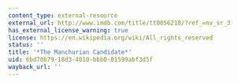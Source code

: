 ```yaml
---
content_type: external-resource
external_url: http://www.imdb.com/title/tt0056218/?ref_=nv_sr_3
has_external_license_warning: true
license: https://en.wikipedia.org/wiki/All_rights_reserved
status: ''
title: '*The Manchurian Candidate*'
uid: 6bd70b79-18d3-4010-bbb0-01599abf3d5f
wayback_url: ''
---
```

